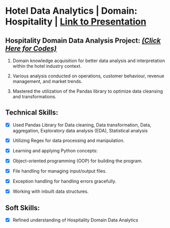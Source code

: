 # Hotel Data Analytics | Domain: Hospitality | [Link to Presentation](https://codebasics.io/challenge/codebasics-resume-project-challenge)

## Hospitality Domain Data Analysis Project: [_(Click Here for Codes)_](https://github.com/chandreshkhuntia/Atliq-Hotel-Data-Analytics-on-Python/blob/main/Atliq%20Hotel%20Data%20Analysis.ipynb)

1. Domain knowledge acquisition for better data analysis and interpretation within the hotel industry context. 

2. Various analysis conducted on operations, customer behaviour, revenue management, and market trends. 

3. Mastered the utilization of the Pandas library to optimize data cleansing and transformations. 

## Technical Skills: 

- [x] Used Pandas Library for Data cleaning, Data transformation, Data, aggregation, Exploratory data analysis (EDA), Statistical analysis 

- [x] Utilizing Regex for data processing and manipulation. 

- [x] Learning and applying Python concepts: 

- [x] Object-oriented programming (OOP) for building the program. 

- [x] File handling for managing input/output files. 

- [x] Exception handling for handling errors gracefully. 

- [x] Working with inbuilt data structures. 

## Soft Skills: 

- [x] Refined understanding of Hospitality Domain Data Analytics 
